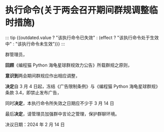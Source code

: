 <script setup>
import { computed, ref } from 'vue'

const outdated = ref(false)

const effect = computed(() => new Date() >= new Date(2024, 3, 4))
</script>

# 执行命令(关于两会召开期间群规调整临时措施) 

::: tip
{{outdated.value ? "该执行命令已失效" : (effect ? "该执行命令处于生效中" : "该执行命令未生效")}}
:::

群管理员，

**回顾**《编程猫 Python 海龟星球群规效力公告》所载群规之原则，

**意识到**两会期间群规应作出相应调整，

**决定**自 3 月 4 日起，冻结《广告限制条例》与《编程猫 Python 海龟星球群规》条款 3.4，即禁止发布广告，

同时**决定**，本执行命令所失效之日期应不少于 3 月 14 日

最后**决定**，请管理员加强群中言论之管理，保护群聊环境。

决议日期：2024 年 2 月 14 日

